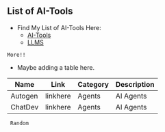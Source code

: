 ## List of AI-Tools

- Find My List of AI-Tools Here: 
	- [AI-Tools](https://github.com/rxc3050/ml-notes/blob/add-files/README.md#ai-tools)
	- [LLMS](https://github.com/rxc3050/ml-notes#list-of-llms)  


<!-- CodeBlock -->
```text
More!!
```


* Maybe adding a table here. 

<!-- Tables -->

| Name    | Link     | Category | Description |
| ------- | -------- | -------- | ----------- |  
| Autogen | linkhere | Agents   | AI Agents   | 
| ChatDev | linkhere | Agents   | AI Agents   | 


<!-- CodeBlock-Bash -->
```Bash
 Random
```


